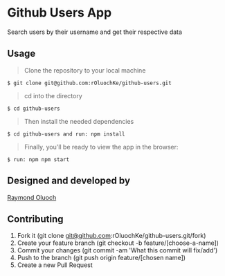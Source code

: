 # Github Users App

Search users by their username and get their respective data

## Usage

> Clone the repository to your local machine

```
$ git clone git@github.com:rOluochKe/github-users.git
```

> cd into the directory

```
$ cd github-users
```

> Then install the needed dependencies

```
$ cd github-users and run: npm install
```

> Finally, you'll be ready to view the app in the browser:

```
$ run: npm npm start
```

## Designed and developed by

[Raymond Oluoch](https://github.com/rOluochKe)

## Contributing

1. Fork it (git clone git@github.com:rOluochKe/github-users.git/fork)
2. Create your feature branch (git checkout -b feature/[choose-a-name])
3. Commit your changes (git commit -am 'What this commit will fix/add')
4. Push to the branch (git push origin feature/[chosen name])
5. Create a new Pull Request
